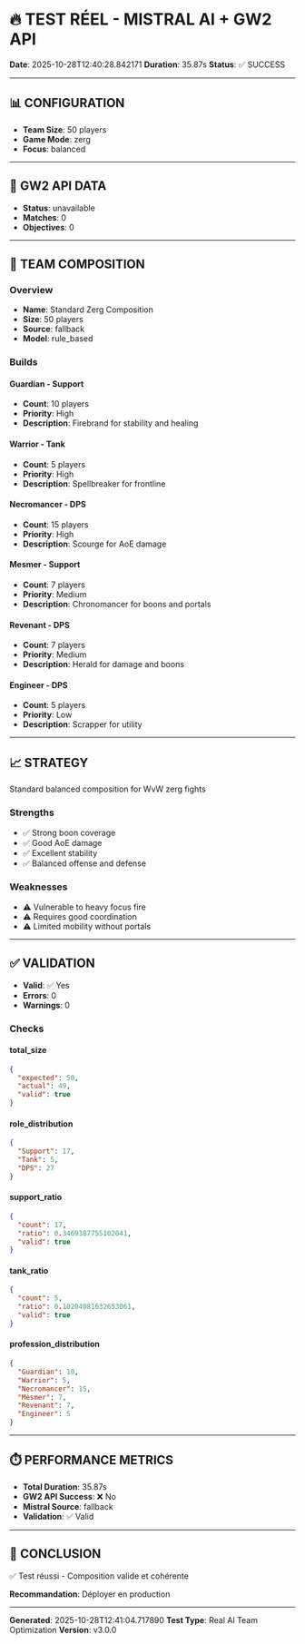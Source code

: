 # 🔥 TEST RÉEL - MISTRAL AI + GW2 API

**Date**: 2025-10-28T12:40:28.842171
**Duration**: 35.87s
**Status**: ✅ SUCCESS

---

## 📊 CONFIGURATION

- **Team Size**: 50 players
- **Game Mode**: zerg
- **Focus**: balanced

---

## 📡 GW2 API DATA

- **Status**: unavailable
- **Matches**: 0
- **Objectives**: 0

---

## 🤖 TEAM COMPOSITION

### Overview

- **Name**: Standard Zerg Composition
- **Size**: 50 players
- **Source**: fallback
- **Model**: rule_based

### Builds


#### Guardian - Support

- **Count**: 10 players
- **Priority**: High
- **Description**: Firebrand for stability and healing

#### Warrior - Tank

- **Count**: 5 players
- **Priority**: High
- **Description**: Spellbreaker for frontline

#### Necromancer - DPS

- **Count**: 15 players
- **Priority**: High
- **Description**: Scourge for AoE damage

#### Mesmer - Support

- **Count**: 7 players
- **Priority**: Medium
- **Description**: Chronomancer for boons and portals

#### Revenant - DPS

- **Count**: 7 players
- **Priority**: Medium
- **Description**: Herald for damage and boons

#### Engineer - DPS

- **Count**: 5 players
- **Priority**: Low
- **Description**: Scrapper for utility

---

## 📈 STRATEGY

Standard balanced composition for WvW zerg fights

### Strengths

- ✅ Strong boon coverage
- ✅ Good AoE damage
- ✅ Excellent stability
- ✅ Balanced offense and defense

### Weaknesses

- ⚠️ Vulnerable to heavy focus fire
- ⚠️ Requires good coordination
- ⚠️ Limited mobility without portals

---

## ✅ VALIDATION

- **Valid**: ✅ Yes
- **Errors**: 0
- **Warnings**: 0

### Checks

#### total_size

```json
{
  "expected": 50,
  "actual": 49,
  "valid": true
}
```

#### role_distribution

```json
{
  "Support": 17,
  "Tank": 5,
  "DPS": 27
}
```

#### support_ratio

```json
{
  "count": 17,
  "ratio": 0.3469387755102041,
  "valid": true
}
```

#### tank_ratio

```json
{
  "count": 5,
  "ratio": 0.10204081632653061,
  "valid": true
}
```

#### profession_distribution

```json
{
  "Guardian": 10,
  "Warrior": 5,
  "Necromancer": 15,
  "Mesmer": 7,
  "Revenant": 7,
  "Engineer": 5
}
```


---

## ⏱️ PERFORMANCE METRICS

- **Total Duration**: 35.87s
- **GW2 API Success**: ❌ No
- **Mistral Source**: fallback
- **Validation**: ✅ Valid

---

## 🎯 CONCLUSION

✅ Test réussi - Composition valide et cohérente

**Recommandation**: Déployer en production

---

**Generated**: 2025-10-28T12:41:04.717890
**Test Type**: Real AI Team Optimization
**Version**: v3.0.0
